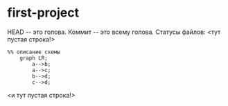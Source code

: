 # first-project


HEAD -- это голова.
Коммит -- это всему голова.
Статусы файлов:
<тут пустая строка!>

```mermaid
%% описание схемы
    graph LR;
        a-->b;
        a-->c;
        b-->d;
        c-->d;
```
<и тут пустая строка!>
